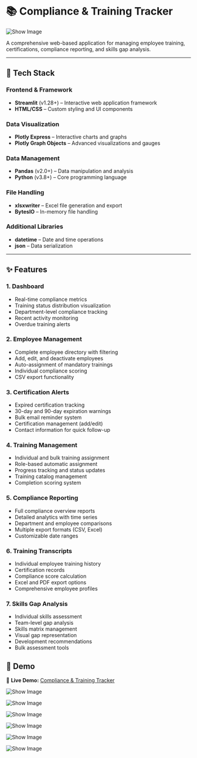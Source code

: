 # 📚 Compliance & Training Tracker

![Show Image](assets/ctt0.png)

A comprehensive web-based application for managing employee training, certifications, compliance reporting, and skills gap analysis.

---

## 🚀 Tech Stack

### Frontend & Framework
- **Streamlit** (v1.28+) – Interactive web application framework  
- **HTML/CSS** – Custom styling and UI components  

### Data Visualization
- **Plotly Express** – Interactive charts and graphs  
- **Plotly Graph Objects** – Advanced visualizations and gauges  

### Data Management
- **Pandas** (v2.0+) – Data manipulation and analysis  
- **Python** (v3.8+) – Core programming language  

### File Handling
- **xlsxwriter** – Excel file generation and export  
- **BytesIO** – In-memory file handling  

### Additional Libraries
- **datetime** – Date and time operations  
- **json** – Data serialization  

---

## ✨ Features

### 1. Dashboard
- Real-time compliance metrics  
- Training status distribution visualization  
- Department-level compliance tracking  
- Recent activity monitoring  
- Overdue training alerts  

### 2. Employee Management
- Complete employee directory with filtering  
- Add, edit, and deactivate employees  
- Auto-assignment of mandatory trainings  
- Individual compliance scoring  
- CSV export functionality  

### 3. Certification Alerts
- Expired certification tracking  
- 30-day and 90-day expiration warnings  
- Bulk email reminder system  
- Certification management (add/edit)  
- Contact information for quick follow-up  

### 4. Training Management
- Individual and bulk training assignment  
- Role-based automatic assignment  
- Progress tracking and status updates  
- Training catalog management  
- Completion scoring system  

### 5. Compliance Reporting
- Full compliance overview reports  
- Detailed analytics with time series  
- Department and employee comparisons  
- Multiple export formats (CSV, Excel)  
- Customizable date ranges  

### 6. Training Transcripts
- Individual employee training history  
- Certification records  
- Compliance score calculation  
- Excel and PDF export options  
- Comprehensive employee profiles  

### 7. Skills Gap Analysis
- Individual skills assessment  
- Team-level gap analysis  
- Skills matrix management  
- Visual gap representation  
- Development recommendations  
- Bulk assessment tools  

## 🎥 Demo

🔗 **Live Demo:** [Compliance & Training Tracker](https://onbassistant.streamlit.app)


![Show Image](assets/ctt1.png)

![Show Image](assets/ctt2.png)

![Show Image](assets/ctt3.png)

![Show Image](assets/ctt4.png)

![Show Image](assets/ctt5.png)

![Show Image](assets/ctt6.png)
